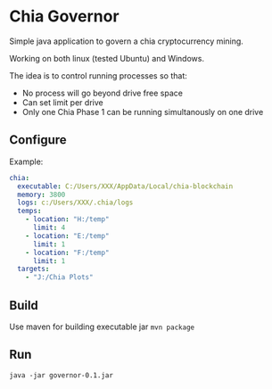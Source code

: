 # Chia Governor

Simple java application to govern a chia cryptocurrency mining.

Working on both linux (tested Ubuntu) and Windows.

The idea is to control running processes so that:

- No process will go beyond drive free space
- Can set limit per drive
- Only one Chia Phase 1 can be running simultanously on one drive

## Configure

Example:

```yaml
chia:
  executable: C:/Users/XXX/AppData/Local/chia-blockchain
  memory: 3800
  logs: c:/Users/XXX/.chia/logs
  temps:
    - location: "H:/temp"
      limit: 4
    - location: "E:/temp"
      limit: 1
    - location: "F:/temp"
      limit: 1
  targets:
    - "J:/Chia Plots"
```

## Build

Use maven for building executable jar
`mvn package`

## Run

`java -jar governor-0.1.jar`

